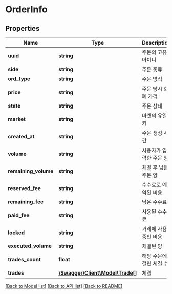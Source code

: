 # OrderInfo

## Properties
Name | Type | Description | Notes
------------ | ------------- | ------------- | -------------
**uuid** | **string** | 주문의 고유 아이디 | [optional] 
**side** | **string** | 주문 종류 | [optional] 
**ord_type** | **string** | 주문 방식 | [optional] 
**price** | **string** | 주문 당시 화폐 가격 | [optional] 
**state** | **string** | 주문 상태 | [optional] 
**market** | **string** | 마켓의 유일키 | [optional] 
**created_at** | **string** | 주문 생성 시간 | [optional] 
**volume** | **string** | 사용자가 입력한 주문 양 | [optional] 
**remaining_volume** | **string** | 체결 후 남은 주문 양 | [optional] 
**reserved_fee** | **string** | 수수료로 예약된 비용 | [optional] 
**remaining_fee** | **string** | 남은 수수료 | [optional] 
**paid_fee** | **string** | 사용된 수수료 | [optional] 
**locked** | **string** | 거래에 사용중인 비용 | [optional] 
**executed_volume** | **string** | 체결된 양 | [optional] 
**trades_count** | **float** | 해당 주문에 걸린 체결 수 | [optional] 
**trades** | [**\Swagger\Client\Model\Trade[]**](Trade.md) | 체결 | [optional] 

[[Back to Model list]](../README.md#documentation-for-models) [[Back to API list]](../README.md#documentation-for-api-endpoints) [[Back to README]](../README.md)


